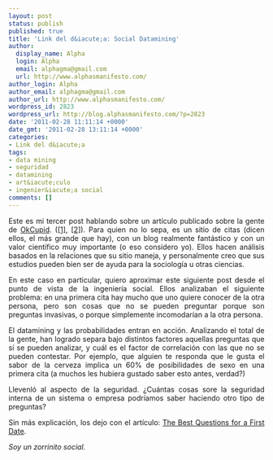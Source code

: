 ```yaml
---
layout: post
status: publish
published: true
title: 'Link del d&iacute;a: Social Datamining'
author:
  display_name: Alpha
  login: Alpha
  email: alphagma@gmail.com
  url: http://www.alphasmanifesto.com/
author_login: Alpha
author_email: alphagma@gmail.com
author_url: http://www.alphasmanifesto.com/
wordpress_id: 2823
wordpress_url: http://blog.alphasmanifesto.com/?p=2823
date: '2011-02-28 11:11:14 +0000'
date_gmt: '2011-02-28 13:11:14 +0000'
categories:
- Link del d&iacute;a
tags:
- data mining
- seguridad
- datamining
- art&iacute;culo
- ingenier&iacute;a social
comments: []
---
```

<p style="text-align: justify;">Este es mi tercer post hablando sobre un art&iacute;culo publicado sobre la gente de <a href="http://www.okcupid.com/">OkCupid</a>. (<a href="https://blog.alphasmanifesto.com/2009/11/05/link-del-dia-estadisticas-de-dating/">[1]</a>, <a href="https://blog.alphasmanifesto.com/2010/02/22/link-del-dia-que-foto-mostrar-para-caer-mejor/">[2]</a>). Para quien no lo sepa, es un sitio de citas (dicen ellos, el m&aacute;s grande que hay), con un blog realmente fant&aacute;stico y con un valor cient&iacute;fico muy importante (o eso considero yo). Ellos hacen an&aacute;lisis basados en la relaciones que su sitio maneja, y personalmente creo que sus estudios pueden bien ser de ayuda para la sociolog&iacute;a u otras ciencias.</p>
<p style="text-align: justify;">En este caso en particular, quiero aproximar este siguiente post desde el punto de vista de la ingenier&iacute;a social. Ellos analizaban el siguiente problema: en una primera cita hay mucho que uno quiere conocer de la otra persona, pero son cosas que no se pueden preguntar porque son preguntas invasivas, o porque simplemente incomodar&iacute;an a la otra persona.</p>
<p style="text-align: justify;">El datamining y las probabilidades entran en acci&oacute;n. Analizando el total de la gente, han logrado separa bajo distintos factores aquellas preguntas que s&iacute; se pueden analizar, y cu&aacute;l es el factor de correlaci&oacute;n con las que no se pueden contestar. Por ejemplo, que alguien te responda que le gusta el sabor de la cerveza implica un 60% de posibilidades de sexo en una primera cita (a muchos les hubiera gustado saber esto antes, verdad?)</p>
<p style="text-align: justify;">Llevenl&oacute; al aspecto de la seguridad. &iquest;Cu&aacute;ntas cosas sore la seguridad interna de un sistema o empresa podr&iacute;amos saber haciendo otro tipo de preguntas?</p>
<p style="text-align: justify;">Sin m&aacute;s explicaci&oacute;n, los dejo con el art&iacute;culo: <a href="http://blog.okcupid.com/index.php/the-best-questions-for-first-dates/">The Best Questions for a First Date</a>.</p>
<p style="text-align: justify;"><em>Soy un zorrinito social.</em></p>
